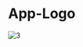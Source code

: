 # App-Logo


![3](https://user-images.githubusercontent.com/87497469/197871858-38ad7d27-6638-45a2-95cc-b109942f81a4.png)

